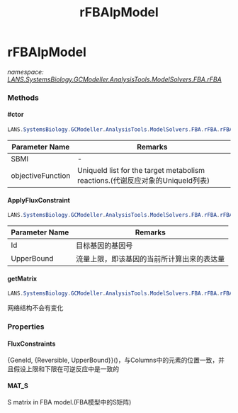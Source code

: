 ﻿---
title: rFBAlpModel
---

# rFBAlpModel
_namespace: [LANS.SystemsBiology.GCModeller.AnalysisTools.ModelSolvers.FBA.rFBA](N-LANS.SystemsBiology.GCModeller.AnalysisTools.ModelSolvers.FBA.rFBA.html)_



### Methods

#### #ctor
```csharp
LANS.SystemsBiology.GCModeller.AnalysisTools.ModelSolvers.FBA.rFBA.rFBAlpModel.#ctor(LANS.SystemsBiology.Assembly.SBML.Level2.XmlFile,System.String[])
```


|Parameter Name|Remarks|
|--------------|-------|
|SBMl|-|
|objectiveFunction|UniqueId list for the target metabolism reactions.(代谢反应对象的UniqueId列表)|


#### ApplyFluxConstraint
```csharp
LANS.SystemsBiology.GCModeller.AnalysisTools.ModelSolvers.FBA.rFBA.rFBAlpModel.ApplyFluxConstraint(System.String,System.Double)
```


|Parameter Name|Remarks|
|--------------|-------|
|Id|目标基因的基因号|
|UpperBound|流量上限，即该基因的当前所计算出来的表达量|


#### getMatrix
```csharp
LANS.SystemsBiology.GCModeller.AnalysisTools.ModelSolvers.FBA.rFBA.rFBAlpModel.getMatrix
```
网络结构不会有变化



### Properties

#### FluxConstraints
{GeneId, {Reversible, UpperBound}}()，与Columns中的元素的位置一致，并且假设上限和下限在可逆反应中是一致的
#### MAT_S
S matrix in FBA model.(FBA模型中的S矩阵)

